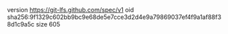 version https://git-lfs.github.com/spec/v1
oid sha256:9f1329c602bb9bc9e68de5e7cce3d2d4e9a79869037ef4f9a1af88f38d1c9a5c
size 605
